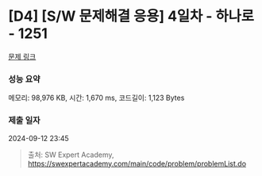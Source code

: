 # [D4] [S/W 문제해결 응용] 4일차 - 하나로 - 1251 

[문제 링크](https://swexpertacademy.com/main/code/problem/problemDetail.do?contestProbId=AV15StKqAQkCFAYD) 

### 성능 요약

메모리: 98,976 KB, 시간: 1,670 ms, 코드길이: 1,123 Bytes

### 제출 일자

2024-09-12 23:45



> 출처: SW Expert Academy, https://swexpertacademy.com/main/code/problem/problemList.do